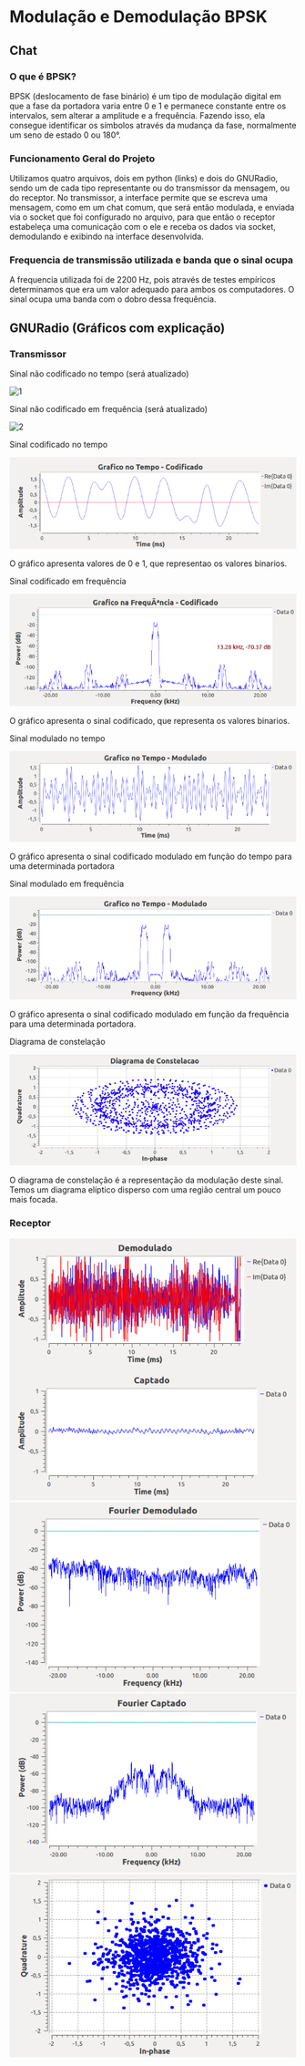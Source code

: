 ﻿# Modulação e Demodulação BPSK
## Chat
### O que é BPSK?
BPSK (deslocamento de fase binário) é um tipo de modulação digital em que a fase da portadora varia entre 0 e 1 e permanece constante entre os intervalos, sem alterar a amplitude e a frequência. Fazendo isso, ela consegue identificar os símbolos através da mudança da fase, normalmente um seno de estado 0 ou 180°.

### Funcionamento Geral do Projeto
Utilizamos quatro arquivos, dois em python (links) e dois do GNURadio, sendo um de cada tipo representante ou do transmissor da mensagem, ou do receptor. No transmissor, a interface permite que se escreva uma mensagem, como em um chat comum, que será então modulada, e enviada via o socket que foi configurado no arquivo, para que então o receptor estabeleça uma comunicação com o ele e receba os dados via socket, demodulando e exibindo na interface desenvolvida.

### Frequencia de transmissão utilizada e banda que o sinal ocupa
A frequencia utilizada foi de 2200 Hz, pois através de testes empíricos determinamos que era um valor adequado para ambos os computadores. O sinal ocupa uma banda com o dobro dessa frequência.

## GNURadio (Gráficos com explicação)
### Transmissor
Sinal não codificado no tempo (será atualizado)

![1](img/ncodt.png)

Sinal não codificado em frequência (será atualizado)

![2](img/ncodf.png)

Sinal codificado no tempo

![3](img/codificado_temp.png)

O gráfico apresenta valores de 0 e 1, que representao os valores binarios.


Sinal codificado em frequência

![4](img/codificado_freq.png)

O gráfico apresenta o sinal codificado, que representa os valores binarios.


Sinal modulado no tempo

![5](img/modulado_temp.png)

O gráfico apresenta o sinal codificado modulado em função do tempo para uma determinada portadora


Sinal modulado em frequência

![6](img/modulado_freq.png)

O gráfico apresenta o sinal codificado modulado em função da frequência para uma determinada portadora.


Diagrama de constelação

![7](img/dia_const.png)

O diagrama de constelação é a representação da modulação deste sinal. Temos um diagrama elíptico disperso com uma região central um pouco mais focada.

### Receptor
![1](img/1.png)
![2](img/2.png)
![3](img/3.png)
![4](img/4.png)